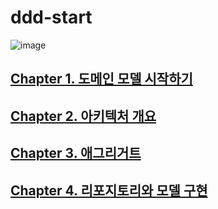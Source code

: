 # ddd-start

![image](https://user-images.githubusercontent.com/40031858/167853523-967f921d-a32e-40ce-b59e-6646f8735481.png)


## [Chapter 1. 도메인 모델 시작하기](./chap01.%20도메인%20모델%20시작하기/README.md) 
## [Chapter 2. 아키텍처 개요](./chap02.%20아키텍처%20개요/README.md)
## [Chapter 3. 애그리거트](./chap03.애그리거트/README.md)
## [Chapter 4. 리포지토리와 모델 구현](./chap04.리포지토리와%20모델%20구현/README.md)